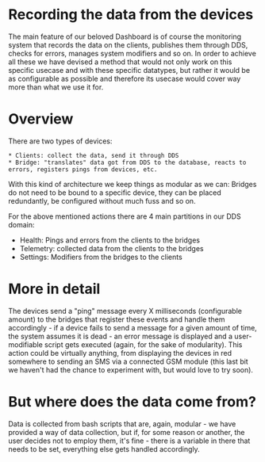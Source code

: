 # Recording the data from the devices

The main feature of our beloved Dashboard is of course the monitoring system that records the data on the clients, publishes them through DDS, checks for errors, manages system modifiers and so on. In order to achieve all these we have devised a method that would not only work on this specific usecase and with these specific datatypes, but rather it would be as configurable as possible and therefore its usecase would cover way more than what we use it for.

# Overview

There are two types of devices:

    * Clients: collect the data, send it through DDS
    * Bridge: "translates" data got from DDS to the database, reacts to errors, registers pings from devices, etc.

With this kind of architecture we keep things as modular as we can: Bridges do not need to be bound to a specific device, they can be placed redundantly, be configured without much fuss and so on.

For the above mentioned actions there are 4 main partitions in our DDS domain: 

* Health: Pings and errors from the clients to the bridges
* Telemetry: collected data from the clients to the bridges
* Settings: Modifiers from the bridges to the clients

# More in detail

The devices send a "ping" message every X milliseconds (configurable amount) to the bridges that register these events and handle them accordingly - if a device fails to send a message for a given amount of time, the system assumes it is dead - an error message is displayed and a user-modifiable script gets executed (again, for the sake of modularity). This action could be virtually anything, from displaying the devices in red somewhere to sending an SMS via a connected GSM module (this last bit we haven't had the chance to experiment with, but would love to try soon).

# But where does the data come from?

Data is collected from bash scripts that are, again, modular - we have provided a way of data collection, but if, for some reason or another, the user decides not to employ them, it's fine - there is a variable in there that needs to be set, everything else gets handled accordingly.
